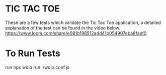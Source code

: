 # TIC TAC TOE

These are a few tests which validate the Tic Tac Toe application, a detailed explanation of the test can be found in the video below. https://www.loom.com/share/e081b198512a4d41b054907eba8faef0



# To Run Tests
run npx wdio run ./wdio.conf.js 
